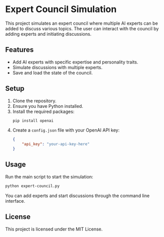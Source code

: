 # Expert Council Simulation

This project simulates an expert council where multiple AI experts can be added to discuss various topics. The user can interact with the council by adding experts and initiating discussions.

## Features

- Add AI experts with specific expertise and personality traits.
- Simulate discussions with multiple experts.
- Save and load the state of the council.

## Setup

1. Clone the repository.
2. Ensure you have Python installed.
3. Install the required packages:
   ```bash
   pip install openai
   ```
4. Create a `config.json` file with your OpenAI API key:
   ```json
   {
       "api_key": "your-api-key-here"
   }
   ```

## Usage

Run the main script to start the simulation:

```bash
python expert-council.py
```

You can add experts and start discussions through the command line interface.

## License

This project is licensed under the MIT License.
